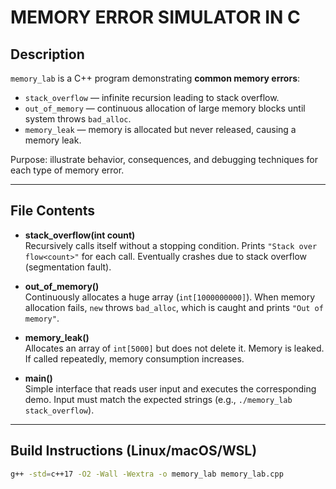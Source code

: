 # MEMORY ERROR SIMULATOR IN C

## Description
`memory_lab` is a C++ program demonstrating **common memory errors**:
- `stack_overflow` — infinite recursion leading to stack overflow.
- `out_of_memory` — continuous allocation of large memory blocks until system throws `bad_alloc`.
- `memory_leak` — memory is allocated but never released, causing a memory leak.

Purpose: illustrate behavior, consequences, and debugging techniques for each type of memory error.

---

## File Contents

- **stack_overflow(int count)**  
  Recursively calls itself without a stopping condition. Prints `"Stack over flow<count>"` for each call. Eventually crashes due to stack overflow (segmentation fault).

- **out_of_memory()**  
  Continuously allocates a huge array (`int[1000000000]`). When memory allocation fails, `new` throws `bad_alloc`, which is caught and prints `"Out of memory"`.

- **memory_leak()**  
  Allocates an array of `int[5000]` but does not delete it. Memory is leaked. If called repeatedly, memory consumption increases.

- **main()**  
  Simple interface that reads user input and executes the corresponding demo. Input must match the expected strings (e.g., `./memory_lab stack_overflow`).

---

## Build Instructions (Linux/macOS/WSL)

```bash
g++ -std=c++17 -O2 -Wall -Wextra -o memory_lab memory_lab.cpp
